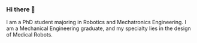 ### Hi there 👋
I am a PhD student majoring in Robotics and Mechatronics Engineering. I am a Mechanical Engineering graduate, and my specialty lies in the design of Medical Robots.
